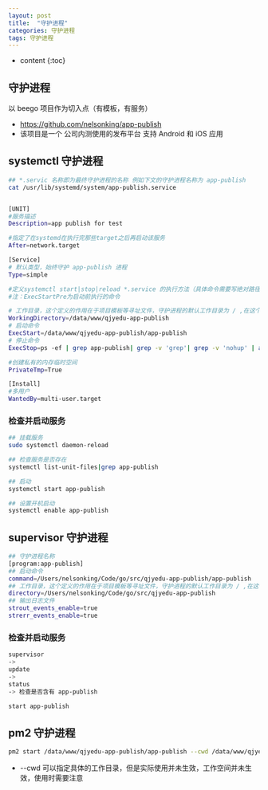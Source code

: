 ```yaml
---
layout: post
title:  "守护进程"
categories: 守护进程
tags: 守护进程
---
```


* content
{:toc}

## 守护进程
以 beego 项目作为切入点（有模板，有服务） 
* https://github.com/nelsonking/app-publish
* 该项目是一个 公司内测使用的发布平台 支持 Android 和 iOS 应用




## systemctl 守护进程
```bash
## *.servic 名称即为最终守护进程的名称 例如下文的守护进程名称为 app-publish
cat /usr/lib/systemd/system/app-publish.service


[UNIT]
#服务描述
Description=app publish for test

#指定了在systemd在执行完那些target之后再启动该服务
After=network.target

[Service]
# 默认类型，始终守护 app-publish 进程
Type=simple

#定义systemctl start|stop|reload *.service 的执行方法（具体命令需要写绝对路径）
#注：ExecStartPre为启动前执行的命令

# 工作目录，这个定义的作用在于项目模板等寻址文件，守护进程的默认工作目录为 / ,在这个目录下是找不到项目中的模板的，所以需要指定 
WorkingDirectory=/data/www/qjyedu-app-publish
# 启动命令
ExecStart=/data/www/qjyedu-app-publish/app-publish
# 停止命令
ExecStop=ps -ef | grep app-publish| grep -v 'grep'| grep -v 'nohup' | awk '{print $2}' | xargs -I {} bash -c 'if test "{}" -ne 0; then kill -9 {}; fi'

#创建私有的内存临时空间
PrivateTmp=True

[Install]
#多用户
WantedBy=multi-user.target
```

### 检查并启动服务
```bash
## 挂载服务
sudo systemctl daemon-reload

## 检查服务是否存在
systemctl list-unit-files|grep app-publish

## 启动
systemctl start app-publish

## 设置开机启动
systemctl enable app-publish
```


## supervisor 守护进程
```bash
## 守护进程名称
[program:app-publish]
## 启动命令
command=/Users/nelsonking/Code/go/src/qjyedu-app-publish/app-publish
## 工作目录，这个定义的作用在于项目模板等寻址文件，守护进程的默认工作目录为 / ,在这个目录下是找不到项目中的模板的，所以需要指定
directory=/Users/nelsonking/Code/go/src/qjyedu-app-publish
## 输出日志文件
strout_events_enable=true
strerr_events_enable=true
```

### 检查并启动服务
```bash
supervisor
-> 
update
-> 
status
-> 检查是否含有 app-publish

start app-publish
```

## pm2 守护进程
```bash
pm2 start /data/www/qjyedu-app-publish/app-publish --cwd /data/www/qjyedu-app-publish --name app-publish
```
* --cwd 可以指定具体的工作目录，但是实际使用并未生效，工作空间并未生效，使用时需要注意
